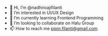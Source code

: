 - 👋 Hi, I’m @nadhiroajifilanti
- 👀 I’m interested in UI/UX Design
- 🌱 I’m currently learning Frontend Programming
- 💞️ I’m looking to collaborate on Halu Group
- 📫 How to reach me pipin.filanti@gmail.com

<!---
nadhiroajifilanti/nadhiroajifilanti is a ✨ special ✨ repository because its `README.md` (this file) appears on your GitHub profile.
You can click the Preview link to take a look at your changes.
--->
